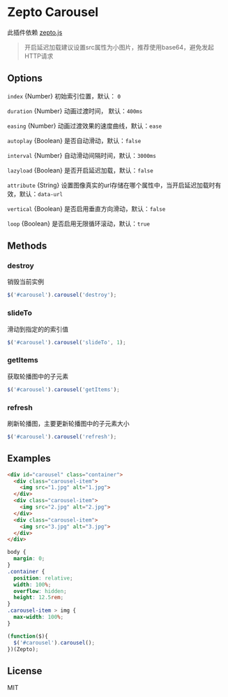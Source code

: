 # Zepto Carousel

此插件依赖 [zepto.js](http://zeptojs.com/)

> 开启延迟加载建议设置src属性为小图片，推荐使用base64，避免发起HTTP请求

## Options

`index` {Number} 初始索引位置，默认： `0`

`duration` {Number} 动画过渡时间， 默认：`400ms`

`easing` {Number} 动画过渡效果的速度曲线，默认：`ease`

`autoplay` {Boolean} 是否自动滑动，默认：`false`

`interval` {Number} 自动滑动间隔时间，默认：`3000ms`

`lazyload` {Boolean} 是否开启延迟加载，默认：`false`

`attribute` {String} 设置图像真实的url存储在哪个属性中，当开启延迟加载时有效，默认：`data-url`

`vertical` {Boolean} 是否启用垂直方向滑动，默认：`false`

`loop` {Boolean} 是否启用无限循环滚动，默认：`true`

## Methods

### destroy
销毁当前实例

```js
$('#carousel').carousel('destroy');
```

### slideTo
滑动到指定的的索引值

```js
$('#carousel').carousel('slideTo', 1);
```

### getItems
获取轮播图中的子元素

```js
$('#carousel').carousel('getItems');
```

### refresh
刷新轮播图，主要更新轮播图中的子元素大小

```js
$('#carousel').carousel('refresh');
```

## Examples

```html
<div id="carousel" class="container">
  <div class="carousel-item">
    <img src="1.jpg" alt="1.jpg">
  </div>
  <div class="carousel-item">
    <img src="2.jpg" alt="2.jpg">
  </div>
  <div class="carousel-item">
    <img src="3.jpg" alt="3.jpg">
  </div>
</div>
```

```css
body {
  margin: 0;
}
.container {
  position: relative;
  width: 100%;
  overflow: hidden;
  height: 12.5rem;
}
.carousel-item > img {
  max-width: 100%;
}
```

```js
(function($){
  $('#carousel').carousel();
})(Zepto);
```

## License

MIT
